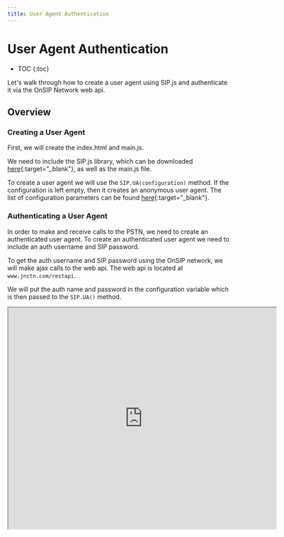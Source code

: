 ```yaml
---
title: User Agent Authentication
---
```


# User Agent Authentication

* TOC
{:toc}

Let's walk through how to create a user agent using SIP.js and authenticate it via the OnSIP Network web api.

## Overview

### Creating a User Agent

First, we will create the index.html and main.js.


We need to include the SIP.js library, which can be downloaded [here](http://www.sipjs.com/download/){:target="_blank"}, as well as the main.js file. 

To create a user agent we will use the `SIP.UA(configuration)` method.  If the configuration is left empty, then it creates an anonymous user agent.  The list of configuration parameters can be found [here](http://sipjs.com/api/devel/ua_configuration_parameters/){:target="_blank"}.



### Authenticating a User Agent

In order to make and receive calls to the PSTN, we need to create an authenticated user agent.  To create an authenticated user agent we need to include an auth username and SIP password.  

To get the auth username and SIP password using the OnSIP network, we will make ajax calls to the web api.  The web api is located at `www.jnctn.com/restapi`.  

We will put the auth name and password in the configuration variable which is then passed to the `SIP.UA()` method.

<iframe
  style="width: 120%; height: 500px"
  src="http://jsfiddle.net/VC8rK/5/embedded/js,html,css,result/">
</iframe>



